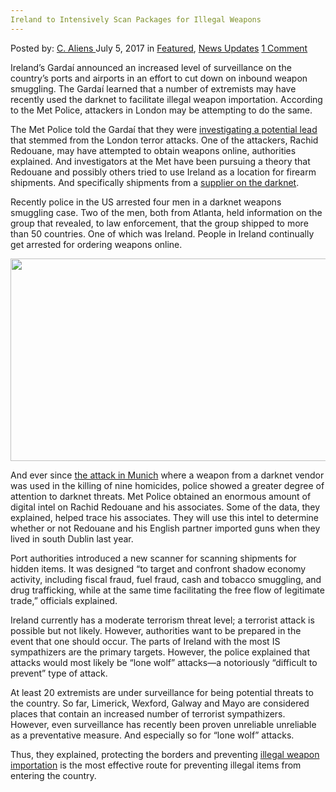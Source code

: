 ```yaml
---
Ireland to Intensively Scan Packages for Illegal Weapons
---
```

<article class="post-listing post-21091 post type-post status-publish format-standard has-post-thumbnail hentry  tag-illegal tag-intensively tag-ireland tag-packages tag-scan tag-weapons">
    <div class="post-inner">
        <span>Posted by: <a href="https://www.deepdotweb.com/author/caliens/" title="">C. Aliens </a></span>
    <span>July 5, 2017</span>
    <span>in <a href="https://www.deepdotweb.com/category/deepdot-news/" rel="category tag">Featured</a>, <a href="https://www.deepdotweb.com/category/news-updates/" rel="category tag">News Updates</a></span>
    <span><a href="https://www.deepdotweb.com/2017/07/05/ireland-intensively-scan-packages-illegal-weapons/#comments">1 Comment</a></span>
    </p>
    <div class="clear"></div>
    <div class="entry">
    <p>Ireland&#8217;s Gardaí announced an increased level of surveillance on the country&#8217;s ports and airports in an effort to cut down on inbound weapon smuggling. The Gardaí learned that a number of extremists may have recently used the darknet to facilitate illegal weapon importation. According to the Met Police, attackers in London may be attempting to do the same.</p>
    <p>The Met Police told the Gardaí that they were <a href="http://www.irishtimes.com/search/search-7.1213540?tag_company=Det+Chief+Supt&amp;article=true">investigating a potential lead</a> that stemmed from the London terror attacks. One of the attackers, Rachid Redouane, may have attempted to obtain weapons online, authorities explained. And investigators at the Met have been pursuing a theory that Redouane and possibly others tried to use Ireland as a location for firearm shipments. And specifically shipments from a <a href="https://www.deepdotweb.com/2013/10/28/updated-llist-of-hidden-marketplaces-tor-i2p/">supplier on the darknet</a>.</p>
    <p>Recently police in the US arrested four men in a darknet weapons smuggling case. Two of the men, both from Atlanta, held information on the group that revealed, to law enforcement, that the group shipped to more than 50 countries. One of which was Ireland. People in Ireland continually get arrested for ordering weapons online.</p>
    <p><img class="wp-image-21100 aligncenter" src="https://www.deepdotweb.com/wp-content/uploads/2017/07/word-image-22.jpeg" width="617" height="324" srcset="https://www.deepdotweb.com/wp-content/uploads/2017/07/word-image-22.jpeg 800w, https://www.deepdotweb.com/wp-content/uploads/2017/07/word-image-22-300x158.jpeg 300w" sizes="(max-width: 617px) 100vw, 617px" /></p>
    <p>And ever since <a href="https://www.deepdotweb.com/2016/07/31/german-police-start-focusing-darknet-crimes-munich-shooting/">the attack in Munich</a> where a weapon from a darknet vendor was used in the killing of nine homicides, police showed a greater degree of attention to darknet threats. Met Police obtained an enormous amount of digital intel on Rachid Redouane and his associates. Some of the data, they explained, helped trace his associates. They will use this intel to determine whether or not Redouane and his English partner imported guns when they lived in south Dublin last year.</p>
    <p>Port authorities introduced a new scanner for scanning shipments for hidden items. It was designed “to target and confront shadow economy activity, including fiscal fraud, fuel fraud, cash and tobacco smuggling, and drug trafficking, while at the same time facilitating the free flow of legitimate trade,” officials explained.</p>
    <p>Ireland currently has a moderate terrorism threat level; a terrorist attack is possible but not likely. However, authorities want to be prepared in the event that one should occur. The parts of Ireland with the most IS sympathizers are the primary targets. However, the police explained that attacks would most likely be &#8220;lone wolf&#8221; attacks—a notoriously “difficult to prevent” type of attack.</p>
    <p>At least 20 extremists are under surveillance for being potential threats to the country. So far, Limerick, Wexford, Galway and Mayo are considered places that contain an increased number of terrorist sympathizers. However, even surveillance has recently been proven unreliable unreliable as a preventative measure. And especially so for “lone wolf” attacks.</p>
    <p>Thus, they explained, protecting the borders and preventing <a href="https://www.deepdotweb.com/tag/weapons/">illegal weapon importation</a> is the most effective route for preventing illegal items from entering the country.</p>
    </div>
    <span style="display:none"><a href="https://www.deepdotweb.com/tag/illegal/" rel="tag">illegal</a> <a href="https://www.deepdotweb.com/tag/intensively/" rel="tag">intensively</a> <a href="https://www.deepdotweb.com/tag/ireland/" rel="tag">ireland</a> <a href="https://www.deepdotweb.com/tag/packages/" rel="tag">packages</a> <a href="https://www.deepdotweb.com/tag/scan/" rel="tag">scan</a> <a href="https://www.deepdotweb.com/tag/weapons/" rel="tag">weapons</a></span> <span style="display:none" class="updated">2017-07-05</span>
    <div style="display:none" class="vcard author" itemprop="author" itemscope itemtype="http://schema.org/Person"><strong class="fn" itemprop="name"><a href="https://www.deepdotweb.com/author/caliens/" title="Posts by C. Aliens" rel="author">C. Aliens</a></strong></div>
    </div>
</article>

